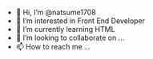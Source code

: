 - 👋 Hi, I’m @natsume1708
- 👀 I’m interested in Front End Developer
- 🌱 I’m currently learning HTML
- 💞️ I’m looking to collaborate on ...
- 📫 How to reach me ...

<!---
natsume1708/natsume1708 is a ✨ special ✨ repository because its `README.md` (this file) appears on your GitHub profile.
You can click the Preview link to take a look at your changes.
--->
